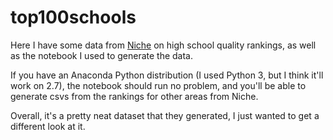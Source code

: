 # top100schools
Here I have some data from [Niche](https://k12.niche.com/rankings/public-high-schools/best-overall/) on high school quality rankings, as well as the notebook I used to generate the data.  

If you have an Anaconda Python distribution (I used Python 3, but I think it'll work on 2.7), the notebook should run no problem, and you'll be able to generate csvs from the rankings for other areas from Niche.  

Overall, it's a pretty neat dataset that they generated, I just wanted to get a different look at it.
